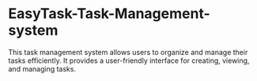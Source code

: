 # EasyTask-Task-Management-system
This task management system allows users to organize and manage their tasks efficiently. It provides a user-friendly interface for creating, viewing, and managing tasks.
